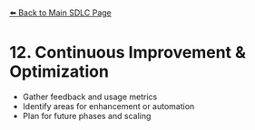[⬅️ Back to Main SDLC Page](00_data_platform_sdlc.md)

# 12. Continuous Improvement & Optimization
- Gather feedback and usage metrics
- Identify areas for enhancement or automation
- Plan for future phases and scaling